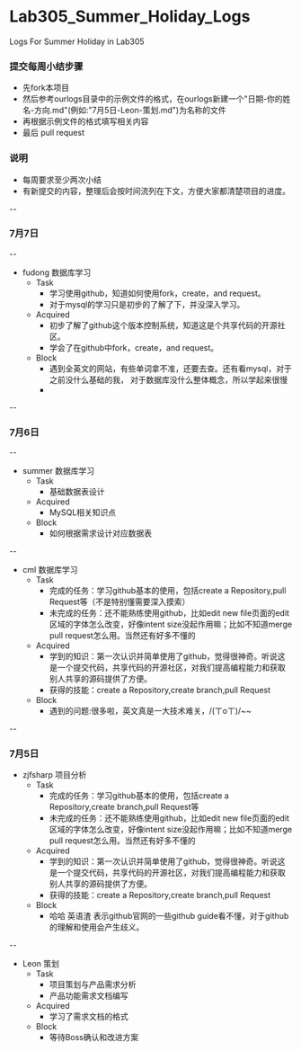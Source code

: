 # Lab305_Summer_Holiday_Logs
Logs For Summer Holiday in Lab305

### 提交每周小结步骤

- 先fork本项目
- 然后参考ourlogs目录中的示例文件的格式，在ourlogs新建一个"日期-你的姓名-方向.md"(例如:"7月5日-Leon-策划.md")为名称的文件
- 再根据示例文件的格式填写相关内容
- 最后 pull request

### 说明
- 每周要求至少两次小结
- 有新提交的内容，整理后会按时间流列在下文，方便大家都清楚项目的进度。

--

### 7月7日

--
+ fudong 数据库学习
  + Task
    - 学习使用github，知道如何使用fork，create，and request。
    - 对于mysql的学习只是初步的了解了下，并没深入学习。
  + Acquired
    - 初步了解了github这个版本控制系统，知道这是个共享代码的开源社区。
    - 学会了在github中fork，create，and request。
  + Block
    - 遇到全英文的网站，有些单词拿不准，还要去查。还有看mysql，对于之前没什么基础的我， 对于数据库没什么整体概念，所以学起来很慢
    - 
--

### 7月6日

--
+ summer 数据库学习
  + Task
    - 基础数据表设计
  + Acquired
    - MySQL相关知识点
  + Block
    - 如何根据需求设计对应数据表

--

+ cml 数据库学习
  + Task
    - 完成的任务：学习github基本的使用，包括create a Repository,pull Request等（不是特别懂需要深入摸索）
    - 未完成的任务：还不能熟练使用github，比如edit new file页面的edit区域的字体怎么改变，好像intent size没起作用嘛；比如不知道merge pull request怎么用。当然还有好多不懂的
  + Acquired
    - 学到的知识：第一次认识并简单使用了github，觉得很神奇。听说这是一个提交代码，共享代码的开源社区，对我们提高编程能力和获取别人共享的源码提供了方便。
    - 获得的技能：create a Repository,create branch,pull Request
  + Block
    - 遇到的问题:很多啦，英文真是一大技术难关，/(ㄒoㄒ)/~~


--
### 7月5日 

+ zjfsharp 项目分析
  + Task
    - 完成的任务：学习github基本的使用，包括create a Repository,create branch,pull Request等
    - 未完成的任务：还不能熟练使用github，比如edit new file页面的edit区域的字体怎么改变，好像intent size没起作用嘛；比如不知道merge pull request怎么用。当然还有好多不懂的
  + Acquired
    - 学到的知识：第一次认识并简单使用了github，觉得很神奇。听说这是一个提交代码，共享代码的开源社区，对我们提高编程能力和获取别人共享的源码提供了方便。
    - 获得的技能：create a Repository,create branch,pull Request
  + Block
    - 哈哈 英语渣 表示github官网的一些github guide看不懂，对于github的理解和使用会产生歧义。

--

+ Leon 策划
  + Task
    - 项目策划与产品需求分析
    - 产品功能需求文档编写
  + Acquired
    - 学习了需求文档的格式
  + Block
    - 等待Boss确认和改进方案
